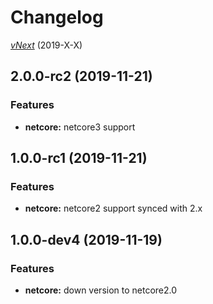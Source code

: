 # Changelog

[_vNext_](https://github.com/sketch7/SignalR.ORleans/compare/1.0.0...1.1.0) (2019-X-X)

## 2.0.0-rc2 (2019-11-21)

### Features

- **netcore:** netcore3 support

## 1.0.0-rc1 (2019-11-21)

### Features

- **netcore:** netcore2 support synced with 2.x

## 1.0.0-dev4 (2019-11-19)

### Features

- **netcore:** down version to netcore2.0